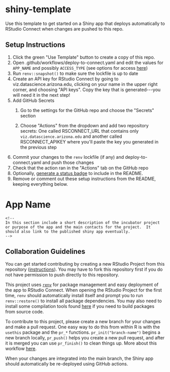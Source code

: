 # shiny-template

Use this template to get started on a Shiny app that deploys automatically to RStudio Connect when changes are pushed to this repo.

## Setup Instructions

1.  Click the green "Use Template" button to create a copy of this repo.
2.  Open .github/workflows/deploy-to-connect.yaml and edit the values for `APP_NAME` and possibly `ACCESS_TYPE` (see options for access [here](https://github.com/rstudio/actions/tree/main/connect-publish#access-type))
3.  Run `renv::snapshot()` to make sure the lockfile is up to date
4.  Create an API key for RStudio Connect by going to viz.datascience.arizona.edu, clicking on your name in the upper right corner, and choosing "API keys". Copy the key that is generated---you will need it in the next step!
5.  Add GitHub Secrets
    1.  Go to the settings for the GitHub repo and choose the "Secrets" section

    2.  Choose "Actions" from the dropdown and add two repository secrets: One called RSCONNECT_URL that contains only `viz.datascience.arizona.edu` and another called RSCONNECT_APIKEY where you'll paste the key you generated in the previous step
6.  Commit your changes to the `renv` lockfile (if any) and deploy-to-connect.yaml and push those changes
7.  Check that the action ran in the "Actions" tab on the GitHub repo
8.  Optionally, [generate a status badge](https://docs.github.com/en/actions/monitoring-and-troubleshooting-workflows/adding-a-workflow-status-badge#using-the-workflow-file-name) to include in the README.
9.  Remove or comment out these setup instructions from the README, keeping everything below.

# App Name

<!-- badges: start -->

<!-- badges: end -->

```{=html}
<!--
In this section include a short description of the incubator project or purpose of the app and the main contacts for the project.  It should also link to the published shiny app eventually.
-->
```
## Collaboration Guidelines

You can get started contributing by creating a new RStudio Project from this repository ([instructions](https://happygitwithr.com/new-github-first.html)).
You may have to fork this repository first if you do not have permission to push directly to this repository.

This project uses [`renv`](https://rstudio.github.io/renv/articles/renv.html) for package management and easy deployment of the app to RStudio Connect.
When opening the RStudio Project for the first time, `renv` should automatically install itself and prompt you to run `renv::restore()` to install all package dependencies.
You may also need to install some compilation tools found [here](https://mac.r-project.org/tools/) if you need to build packages from source code.

To contribute to this project, please create a new branch for your changes and make a pull request.
One easy way to do this from within R is with the `usethis` package and the `pr_*` functions.
`pr_init("branch-name")` begins a new branch locally, `pr_push()` helps you create a new pull request, and after it is merged you can use `pr_finish()` to clean things up.
More about this workflow [here](https://usethis.r-lib.org/articles/pr-functions.html).

When your changes are integrated into the main branch, the Shiny app should automatically be re-deployed using GitHub actions.
